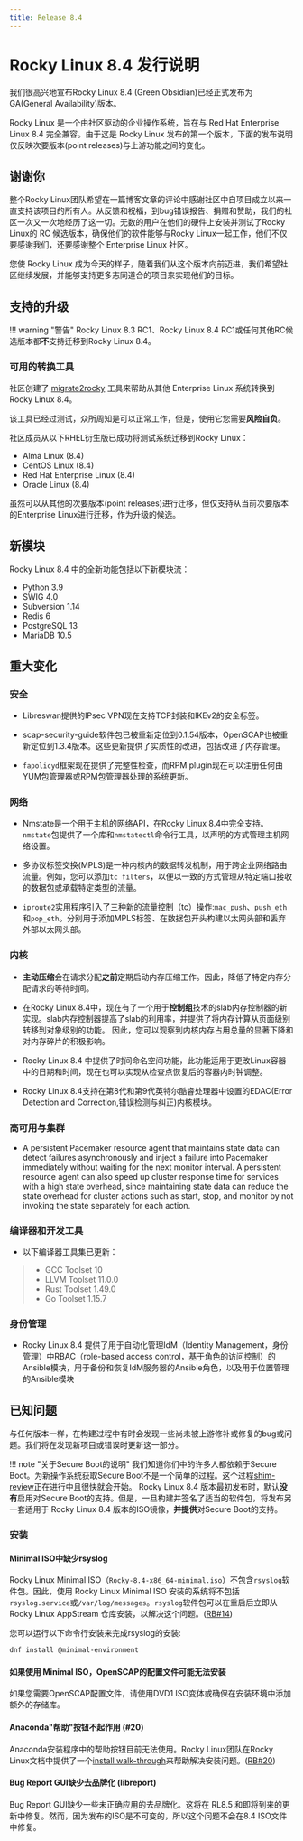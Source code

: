 ```yaml
---
title: Release 8.4
---
```


# Rocky Linux 8.4 发行说明

我们很高兴地宣布Rocky Linux 8.4 (Green Obsidian)已经正式发布为GA(General Availability)版本。

Rocky Linux 是一个由社区驱动的企业操作系统，旨在与 Red Hat Enterprise Linux 8.4 完全兼容。由于这是 Rocky Linux 发布的第一个版本，下面的发布说明仅反映次要版本(point releases)与上游功能之间的变化。

## 谢谢你

整个Rocky Linux团队希望在一篇博客文章的评论中感谢社区中自项目成立以来一直支持该项目的所有人。从反馈和祝福，到bug错误报告、捐赠和赞助，我们的社区一次又一次地经历了这一切。无数的用户在他们的硬件上安装并测试了Rocky Linux的 RC 候选版本，确保他们的软件能够与Rocky Linux一起工作，他们不仅要感谢我们，还要感谢整个 Enterprise Linux 社区。

您使 Rocky Linux 成为今天的样子，随着我们从这个版本向前迈进，我们希望社区继续发展，并能够支持更多志同道合的项目来实现他们的目标。

## 支持的升级

!!! warning "警告"
    Rocky Linux 8.3 RC1、Rocky Linux 8.4 RC1或任何其他RC候选版本都**不**支持迁移到Rocky Linux 8.4。

### 可用的转换工具

社区创建了 [migrate2rocky](https://github.com/rocky-linux/rocky-tools/tree/main/migrate2rocky) 工具来帮助从其他 Enterprise Linux 系统转换到 Rocky Linux 8.4。

该工具已经过测试，众所周知是可以正常工作，但是，使用它您需要**风险自负**。

社区成员从以下RHEL衍生版已成功将测试系统迁移到Rocky Linux：

* Alma Linux (8.4)
* CentOS Linux (8.4)
* Red Hat Enterprise Linux (8.4)
* Oracle Linux (8.4)

虽然可以从其他的次要版本(point releases)进行迁移，但仅支持从当前次要版本的Enterprise Linux进行迁移，作为升级的候选。

## 新模块

Rocky Linux 8.4 中的全新功能包括以下新模块流：

* Python 3.9
* SWIG 4.0
* Subversion 1.14
* Redis 6
* PostgreSQL 13
* MariaDB 10.5

## 重大变化

### 安全

* Libreswan提供的IPsec VPN现在支持TCP封装和IKEv2的安全标签。

* scap-security-guide软件包已被重新定位到0.1.54版本，OpenSCAP也被重新定位到1.3.4版本。这些更新提供了实质性的改进，包括改进了内存管理。

* `fapolicyd`框架现在提供了完整性检查，而RPM plugin现在可以注册任何由YUM包管理器或RPM包管理器处理的系统更新。

### 网络

* Nmstate是一个用于主机的网络API，在Rocky Linux 8.4中完全支持。`nmstate`包提供了一个库和`nmstatectl`命令行工具，以声明的方式管理主机网络设置。

* 多协议标签交换(MPLS)是一种内核内的数据转发机制，用于跨企业网络路由流量。例如，您可以添加`tc filters`，以便以一致的方式管理从特定端口接收的数据包或承载特定类型的流量。

* `iproute2`实用程序引入了三种新的流量控制（tc）操作:`mac_push`、`push_eth`和`pop_eth`。分别用于添加MPLS标签、在数据包开头构建以太网头部和丢弃外部以太网头部。

### 内核

* **主动压缩**会在请求分配**之前**定期启动内存压缩工作。因此，降低了特定内存分配请求的等待时间。

* 在Rocky Linux 8.4中，现在有了一个用于**控制组**技术的slab内存控制器的新实现。slab内存控制器提高了slab的利用率，并提供了将内存计算从页面级别转移到对象级别的功能。 因此，您可以观察到内核内存占用总量的显著下降和对内存碎片的积极影响。

* Rocky Linux 8.4 中提供了时间命名空间功能，此功能适用于更改Linux容器中的日期和时间，现在也可以实现从检查点恢复后的容器内时钟调整。

* Rocky Linux 8.4支持在第8代和第9代英特尔酷睿处理器中设置的EDAC(Error Detection and Correction,错误检测与纠正)内核模块。

### 高可用与集群

* A persistent Pacemaker resource agent that maintains state data can detect failures asynchronously and inject a failure into Pacemaker immediately without waiting for the next monitor interval. A persistent resource agent can also speed up cluster response time for services with a high state overhead, since maintaining state data can reduce the state overhead for cluster actions such as start, stop, and monitor by not invoking the state separately for each action.

### 编译器和开发工具

* 以下编译器工具集已更新：

> * GCC Toolset 10
> * LLVM Toolset 11.0.0
> * Rust Toolset 1.49.0
> * Go Toolset 1.15.7

### 身份管理

* Rocky Linux 8.4 提供了用于自动化管理IdM（Identity Management，身份管理）中RBAC（role-based access control，基于角色的访问控制）的Ansible模块，用于备份和恢复IdM服务器的Ansible角色，以及用于位置管理的Ansible模块

## 已知问题

与任何版本一样，在构建过程中有时会发现一些尚未被上游修补或修复的bug或问题。我们将在发现新项目或错误时更新这一部分。

!!! note "关于Secure Boot的说明"
    我们知道你们中的许多人都依赖于Secure Boot。为新操作系统获取Secure Boot不是一个简单的过程。这个过程[shim-review](https://github.com/rhboot/shim-review)正在进行中且很快就会开始。
    Rocky Linux 8.4 版本最初发布时，默认**没有**启用对Secure Boot的支持。但是，一旦构建并签名了适当的软件包，将发布另一套适用于 Rocky Linux 8.4 版本的ISO镜像，**并提供**对Secure Boot的支持。

### 安装

#### Minimal ISO中缺少rsyslog

Rocky Linux Minimal ISO（`Rocky-8.4-x86_64-minimal.iso`）不包含`rsyslog`软件包。因此，使用 Rocky Linux Minimal ISO 安装的系统将不包括`rsyslog.service`或`/var/log/messages`。`rsyslog`软件包可以在重启后立即从 Rocky Linux AppStream 仓库安装，以解决这个问题。([RB#14](https://bugs.rockylinux.org/show_bug.cgi?id=14))

您可以运行以下命令行安装来完成rsyslog的安装:

```bash
dnf install @minimal-environment
```

#### 如果使用 Minimal ISO，OpenSCAP的配置文件可能无法安装

如果您需要OpenSCAP配置文件，请使用DVD1 ISO变体或确保在安装环境中添加额外的存储库。

#### Anaconda"帮助"按钮不起作用 (#20)

Anaconda安装程序中的帮助按钮目前无法使用。Rocky Linux团队在Rocky Linux文档中提供了一个[install walk-through](../guides/installation.md)来帮助解决安装问题。([RB#20](https://bugs.rockylinux.org/show_bug.cgi?id=20))

#### Bug Report GUI缺少去品牌化 (libreport)

Bug Report GUI缺少一些未正确应用的去品牌化。这将在 RL8.5 和即将到来的更新中修复。然而，因为发布的ISO是不可变的，所以这个问题不会在8.4 ISO文件中修复。
